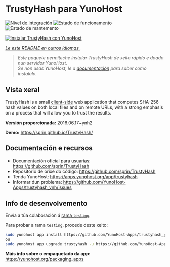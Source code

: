 <!--
NOTA: Este README foi creado automáticamente por <https://github.com/YunoHost/apps/tree/master/tools/readme_generator>
NON debe editarse manualmente.
-->

# TrustyHash para YunoHost

[![Nivel de integración](https://dash.yunohost.org/integration/trustyhash.svg)](https://ci-apps.yunohost.org/ci/apps/trustyhash/) ![Estado de funcionamento](https://ci-apps.yunohost.org/ci/badges/trustyhash.status.svg) ![Estado de mantemento](https://ci-apps.yunohost.org/ci/badges/trustyhash.maintain.svg)

[![Instalar TrustyHash con YunoHost](https://install-app.yunohost.org/install-with-yunohost.svg)](https://install-app.yunohost.org/?app=trustyhash)

*[Le este README en outros idiomas.](./ALL_README.md)*

> *Este paquete permíteche instalar TrustyHash de xeito rápido e doado nun servidor YunoHost.*  
> *Se non usas YunoHost, le a [documentación](https://yunohost.org/install) para saber como instalalo.*

## Vista xeral

TrustyHash is a small [client-side](https://unhosted.org/) web application that
computes SHA-256 hash values on both local files and on remote URLs, with a
strong emphasis on a process that will allow you to trust the results.


**Versión proporcionada:** 2016.06.17~ynh2

**Demo:** <https://sprin.github.io/TrustyHash/>
## Documentación e recursos

- Documentación oficial para usuarias: <https://github.com/sprin/TrustyHash>
- Repositorio de orixe do código: <https://github.com/sprin/TrustyHash>
- Tenda YunoHost: <https://apps.yunohost.org/app/trustyhash>
- Informar dun problema: <https://github.com/YunoHost-Apps/trustyhash_ynh/issues>

## Info de desenvolvemento

Envía a túa colaboración á [rama `testing`](https://github.com/YunoHost-Apps/trustyhash_ynh/tree/testing).

Para probar a rama `testing`, procede deste xeito:

```bash
sudo yunohost app install https://github.com/YunoHost-Apps/trustyhash_ynh/tree/testing --debug
ou
sudo yunohost app upgrade trustyhash -u https://github.com/YunoHost-Apps/trustyhash_ynh/tree/testing --debug
```

**Máis info sobre o empaquetado da app:** <https://yunohost.org/packaging_apps>
